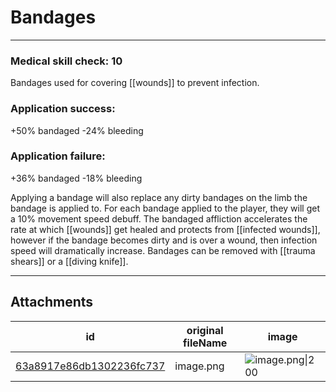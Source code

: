 # Bandages

 

---

### Medical skill check: 10
Bandages used for covering [[wounds]] to prevent infection.

### Application success:
+50% bandaged
-24% bleeding

### Application failure:
+36% bandaged
-18% bleeding

Applying a bandage will also replace any dirty bandages on the limb the bandage is applied to. For each bandage applied to the player, they will get a 10% movement speed debuff. The bandaged affliction accelerates the rate at which [[wounds]] get healed and protects from [[infected wounds]], however if the bandage becomes dirty and is over a wound, then infection speed will dramatically increase. Bandages can be removed with [[trauma shears]] or a [[diving knife]].

---

## Attachments

id | original fileName | image
---|---|---
[63a8917e86db1302236fc737](63a8917e86db1302236fc737.png) | image.png | ![image.png\|200](63a8917e86db1302236fc737.png)